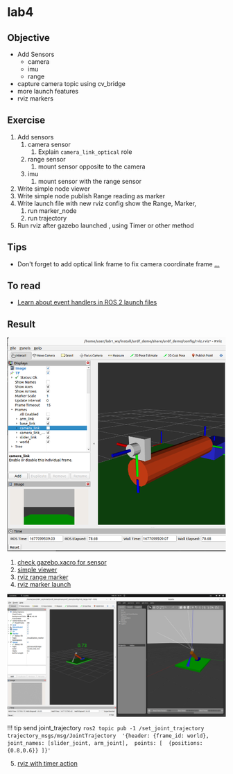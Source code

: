 # lab4
## Objective

- Add Sensors
  - camera
  - imu
  - range
- capture camera topic using cv_bridge 
- more launch features
- rviz markers
 
## Exercise
1. Add sensors
   1. camera sensor
      1. Explain `camera_link_optical` role
   2. range sensor
      1. mount sensor opposite to the camera
   3. imu
      1. mount sensor with the range sensor
2. Write simple node viewer
3. Write simple node publish Range reading as marker
4. Write launch file with new rviz config show the Range, Marker, 
   1. run marker_node
   2. run trajectory 
5. Run rviz after gazebo launched , using Timer or other method


## Tips
- Don't forget to add optical link frame to fix camera coordinate frame [...]()

## To read
- [Learn about event handlers in ROS 2 launch files](https://docs.ros.org/en/foxy/Tutorials/Intermediate/Launch/Using-Event-Handlers.html#event-handlers-example-launch-file)
## Result

![](images/camera_tf_rviz_camera_coordinate.png)
1. [check gazebo.xacro for sensor](src/urdf_demo/urdf/gazebo.xacro)
2. [simple viewer](src/urdf_demo/urdf_demo/simple_image_viewer.py)
3. [rviz range marker](build/urdf_demo/build/lib/urdf_demo/range_marker.py)
4. [rviz marker launch](launch/urdf_demo/../../src/urdf_demo/launch/lab4_v3.launch.py)

![](images/rviz_with_marker.png)




!!! tip send joint_trajectory 
      ```
      ros2 topic pub -1 /set_joint_trajectory trajectory_msgs/msg/JointTrajectory  '{header: {frame_id: world}, joint_names: [slider_joint, arm_joint],  points: [  {positions: {0.8,0.6}} ]}'
      ```


5. [rviz with timer action ](src/urdf_demo/launch/lab4_v2.launch.py)